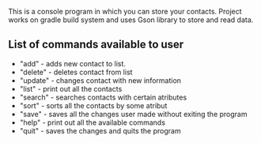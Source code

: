 This is a console program in which you can store your contacts. Project works on gradle build system and uses Gson library to store and read data.
## List of commands available to user
- "add" - adds new contact to list.
- "delete" - deletes contact from list
- "update" - changes contact with new information
- "list" - print out all the contacts
- "search" - searches contacts with certain atributes
- "sort" - sorts all the contacts by some atribut
- "save" - saves all the changes user made without exiting the program
- "help" - print out all the available commands
- "quit" - saves the changes and quits the program